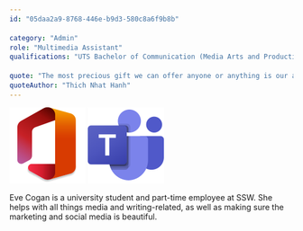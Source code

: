 ```yaml
---
id: "05daa2a9-8768-446e-b9d3-580c8a6f9b8b"

category: "Admin"
role: "Multimedia Assistant"
qualifications: "UTS Bachelor of Communication (Media Arts and Production) Bachelor of Creative Intelligence and Innovation"

quote: "The most precious gift we can offer anyone or anything is our attention."
quoteAuthor: "Thich Nhat Hanh"
---
```


[Editing your profile]: https://github.com/SSWConsulting/People/wiki/3.-Editing-your-profile

![Microsoft certification](../badges/Business-microsoft-office365.png) ![Microsoft certification](../badges/Business-microsoft-office365-teams.png)

Eve Cogan is a university student and part-time employee at SSW. She helps with all things media and writing-related, as well as making sure the marketing and social media is beautiful.
